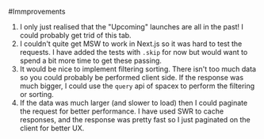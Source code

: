 #Immprovements
1. I only just realised that the "Upcoming" launches are all in the past! I could probably get trid of this tab.
2. I couldn't quite get MSW to work in Next.js so it was hard to test the requests. I have added the tests with `.skip` 
for now but would want to spend a bit more time to get these passing.
3. It would be nice to implement filtering sorting. There isn't too much data so you could probably be performed client side. 
If the response was much bigger, I could use the `query` api of spacex to perform the filtering or sorting.
4. If the data was much larger (and slower to load) then I could paginate the request for better performance. I have used SWR to cache responses, and the
response was pretty fast so I just paginated on the client for better UX.
